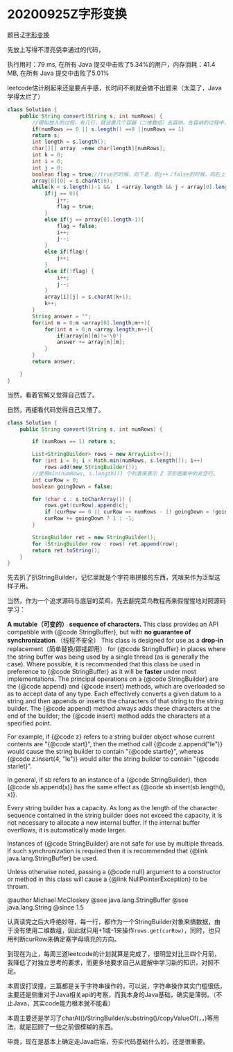 # 20200925Z字形变换

题目:[Z字形变换](https://leetcode-cn.com/problems/zigzag-conversion/)

先放上写得不漂亮侥幸通过的代码，

执行用时：79 ms, 在所有 Java 提交中击败了5.34%的用户，内存消耗：41.4 MB, 在所有 Java 提交中击败了5.01%

leetcode估计刷起来还是要点手感，长时间不刷就会做不出题来（太菜了，Java学得太烂了）

```java
class Solution {
    public String convert(String s, int numRows) {
        //模拟放入的过程，有几行，就设置几个容器（二维数组）去容纳，在容纳的过程中，也就是，对下标作出变换，实质用的还是charAt();
        if(numRows == 0 || s.length() ==0 ||numRows == 1)
        return s;
        int length = s.length();
        char[][] array  =new char[length][numRows];
        int k = 0;
        int i = 0;
        int j = 0;
        boolean flag = true;//true的时候，向下走，即j++；false的时候，向右上方走，i++，j--；
        array[0][0] = s.charAt(0);
        while(k < s.length()-1 &&  i <array.length && j < array[0].length){
            if(j == 0){
                j++;
                flag = true;
            }
            else if(j == array[0].length-1){
                flag = false;
                i++;
                j--;
            }
            else if(flag){
                j++;
            } 
            else if(!flag) {
                i++;
                j--;
            }             
            array[i][j] = s.charAt(k+1);
            k++;
        }
        String answer = "";
        for(int m = 0;m <array[0].length;m++){
            for(int n = 0;n <array.length;n++){          
                if(array[n][m]!='\0')
                answer += array[n][m];
            }
        }
        return answer;

    }
}
```

当然，看着官解又觉得自己悟了。

自然，再细看代码觉得自己又懵了。

```java
class Solution {
    public String convert(String s, int numRows) {

        if (numRows == 1) return s;

        List<StringBuilder> rows = new ArrayList<>();
        for (int i = 0; i < Math.min(numRows, s.length()); i++)
            rows.add(new StringBuilder());
        //使用min(numRows, s.length()) 个列表来表示 Z 字形图案中的非空行。
        int curRow = 0;
        boolean goingDown = false;

        for (char c : s.toCharArray()) {
            rows.get(curRow).append(c);
            if (curRow == 0 || curRow == numRows - 1) goingDown = !goingDown;
            curRow += goingDown ? 1 : -1;
        }

        StringBuilder ret = new StringBuilder();
        for (StringBuilder row : rows) ret.append(row);
        return ret.toString();
    }
}
```

先去扒了扒StringBuilder，记忆里就是个字符串拼接的东西，凭啥来作为泛型这样子用。

当然，作为一个追求源码与底层的菜鸡，先去翻完菜鸟教程再来假惺惺地对照源码学习：

**A mutable（可变的） sequence of characters.** This class provides an API compatible with {@code StringBuffer}, but with **no guarantee of synchronization**.（线程不安全） This class is designed for use as a **drop-in** replacement（简单替换/即插即用） for {@code StringBuffer} in places where the string buffer was being used by a single thread \(as is generally the case\). Where possible, it is recommended that this class be used in preference to {@code StringBuffer} as it will be **faster** under most implementations. The principal operations on a {@code StringBuilder} are the {@code append} and {@code insert} methods, which are overloaded so as to accept data of any type. Each effectively converts a given datum to a string and then appends or inserts the characters of that string to the string builder. The {@code append} method always adds these characters at the end of the builder; the {@code insert} method adds the characters at a specified point.

For example, if {@code z} refers to a string builder object whose current contents are "{@code start}", then the method call {@code z.append\("le"\)} would cause the string builder to contain "{@code startle}", whereas {@code z.insert\(4, "le"\)} would alter the string builder to contain "{@code starlet}".

In general, if sb refers to an instance of a {@code StringBuilder}, then {@code sb.append\(x\)} has the same effect as {@code sb.insert\(sb.length\(\), x\)}.

Every string builder has a capacity. As long as the length of the character sequence contained in the string builder does not exceed the capacity, it is not necessary to allocate a new internal buffer. If the internal buffer overflows, it is automatically made larger.

Instances of {@code StringBuilder} are not safe for use by multiple threads. If such synchronization is required then it is recommended that {@link java.lang.StringBuffer} be used.

Unless otherwise noted, passing a {@code null} argument to a constructor or method in this class will cause a {@link NullPointerException} to be thrown.

@author Michael McCloskey @see java.lang.StringBuffer @see java.lang.String @since 1.5

认真读完之后大呼绝妙呀，每一行，都作为一个StringBuilder对象来搞数据，由于没有使用二维数组，因此就只用+1或-1来操作`rows.get(curRow)`，同时，也只用判断curRow来确定塞字母填充的方向。

到现在为止，每周三道leetcode的计划就算是完成了，很明显对比三四个月前，我降低了对独立思考的要求，而更多地要求自己从题解中学习新的知识，对照不足。

本周误打误撞，三篇都是关于字符串操作的，可以说，字符串操作其实门槛很低，主要还是侧重对于Java相关api的考察，而我本身的Java基础，确实是薄弱。（不止Java，其实code能力根本就不能看）

本周主要还是学习了charAt\(\)/StringBuilder/substring\(\)/copyValueOf\(，，\)等用法，就是回顾了一些之前很模糊的东西。

毕竟，现在是基本上确定走Java后端，夯实代码基础什么的，还是很重要。

